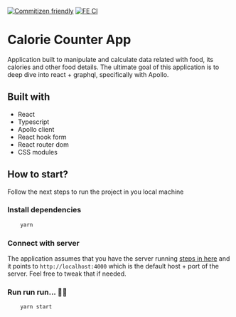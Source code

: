 [![Commitizen friendly](https://img.shields.io/badge/commitizen-friendly-brightgreen.svg)](http://commitizen.github.io/cz-cli/)
[![FE CI](https://github.com/samuelsilvadev/calorie-counter-take-1/actions/workflows/fe-ci.yml/badge.svg)](https://github.com/samuelsilvadev/calorie-counter-take-1/actions/workflows/fe-ci.yml)

# Calorie Counter App

Application built to manipulate and calculate data related with food, its calories and other food details. The ultimate goal of this application is to deep dive into react + graphql, specifically with Apollo.

## Built with

- React
- Typescript
- Apollo client
- React hook form
- React router dom
- CSS modules

## How to start?

Follow the next steps to run the project in you local machine

### Install dependencies

```bash
    yarn
```

### Connect with server

The application assumes that you have the server running [steps in here](https://github.com/samuelsilvadev/calorie-counter-take-1/tree/master/server#how-to-start) and it points to `http://localhost:4000` which is the default host + port of the server. Feel free to tweak that if needed.

### Run run run... 🏃‍♂️

```bash
    yarn start
```
